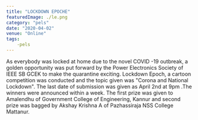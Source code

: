 ```yaml
---
title: "LOCKDOWN EPOCHE"
featuredImage: ./le.png
category: "pels"
date: "2020-04-02"
venue: "Online"
tags:
    -pels
---
```

As everybody was locked at home due to the novel COVID -19 outbreak, a golden opportunity was put forward by the Power Electronics Society of IEEE SB GCEK to make the quarantine exciting. Lockdown Epoch, a cartoon competition was conducted and the topic given was "Corona and National Lockdown". The last date of submission was given as April 2nd at 9pm .The winners were announced within a week. The first prize was given to Amalendhu of Government College of Engineering, Kannur and second prize was bagged by Akshay Krishna A of Pazhassiraja NSS College Mattanur.
